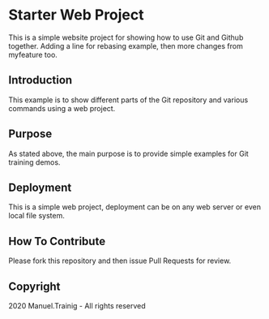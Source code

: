 # Starter Web Project

This is a simple website project for showing how to use Git and Github together. Adding a line for rebasing example, then more changes from myfeature too.

## Introduction

This example is to show different parts of the Git repository and various commands using a web project.

## Purpose

As stated above, the main purpose is to provide simple examples for Git training demos.

## Deployment

This is a simple web project, deployment can be on any web server or even local file system.

## How To Contribute

Please fork this repository and then issue Pull Requests for review.

## Copyright

2020 Manuel.Trainig - All rights reserved